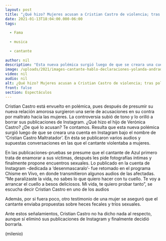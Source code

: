 ```yaml
---
layout: post
title: "¿Qué hizo? Mujeres acusan a Cristian Castro de violencia; tras polémica cierra sus redes"
date: 2021-01-13T18:04:00.000-06:00
tags:
  
  - Fama
  
  - musica
  
  - cantante
  
author: nil
description: "Esta nueva polémica surgió luego de que se creara una cuenta en Instagram bajo el nombre de ‘Cristian Castro Maltratador’. En ésta se publicaron varios audios y supuestas conversaciones en las que el cantante violentaba a mujeres. "
image: /uploads/2021/images-cantante-hablo-declaraciones-yolanda-andrade_0_68_642_400.jpg
video: nil
audio: nil
alt: ¿Qué hizo? Mujeres acusan a Cristian Castro de violencia; tras polémica cierra sus redes
front: false
section: Espectáculos
---
```


Cristian Castro está envuelto en polémica, pues después de presumir su nueva relación amorosa surgieron una serie de acusaciones en su contra por maltrato hacia las mujeres. La controversia subió de tono y lo orilló a borrar sus publicaciones de Instagram. ¿Qué hizo el hijo de Verónica Castro? ¿De qué lo acusan? Te contamos. Resulta que esta nueva polémica surgió luego de que se creara una cuenta en Instagram bajo el nombre de ‘Cristian Castro Maltratador’. En ésta se publicaron varios audios y supuestas conversaciones en las que el cantante violentaba a mujeres. 

En las publicaciones-pruebas se presume que el cantante de Azul primero trata de enamorar a sus víctimas, después les pide fotografías íntimas y finalmente propone encuentros sexuales. Lo publicado en la cuenta de Instagram -dedicada a ‘desenmascaralo’- fue retomado en el programa Chisme en Vivo, en donde transmitieron algunos audios de las afectadas. “Me paralizaste la vida, no sabes lo que quiero hacer con tu cuello. Te voy a arrancar el cuello a besos deliciosos. Mi vida, te quiero probar tanto”, se escucha decir Cristian Castro en uno de los audios 

Además, por si fuera poco, otro testimonio de una mujer se aseguró que el cantante enviaba propuestas sobre heces fecales y tríos sexuales. 

Ante estos señalamientos, Cristian Castro no ha dicho nada al respecto, aunque sí eliminó sus publicaciones de Instagram y finalmente decidió borrarla.

(milenio)

